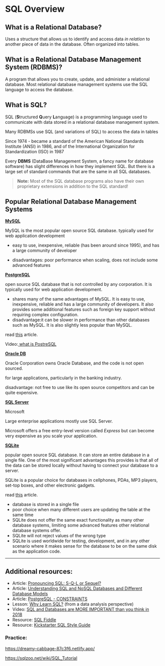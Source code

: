 # SQL Overview

## What is a Relational Database?

Uses a structure that allows us to identify and access data *in relation* to another piece of data in the database. Often organized into tables.

## What is a Relational Database Management System (RDBMS)?

A program that allows you to create, update, and administer a relational database. Most relational database management systems use the SQL language to access the database.

## What is SQL?

SQL (**S**tructured **Q**uery **L**anguage) is a programming language used to communicate with data stored in a relational database management system.

Many RDBMSs use SQL (and variations of SQL) to access the data in tables

Since 1974 - became a standard of the American National Standards Institute (ANSI) in 1986, and of the International Organization for Standardization (ISO) in 1987

Every **DBMS** (DataBase Management System, a fancy name for database software) has slight differences in how they implement SQL. But there is a large set of standard commands that are the same in all SQL databases.

> **Note:** Most of the SQL database programs also have their own proprietary extensions in addition to the SQL standard!

## Popular Relational Database Management Systems

**[MySQL](https://www.mysql.com/)**

MySQL is the most popular open source SQL database. typically used for web application development

-  easy to use, inexpensive, reliable (has been around since 1995), and has a large community of developer

-  disadvantages:  poor performance when scaling, does not include some advanced features 

**[PostgreSQL](https://www.postgresql.org/)**

open source SQL database that is not controlled by any corporation. It is typically used for web application development.

- shares many of the same advantages of MySQL. It is easy to use, inexpensive, reliable and has a large community of developers. It also provides some additional features such as foreign key support without requiring complex configuration.
- disadvantage:it can be slower in performance than other databases such as MySQL. It is also slightly less popular than MySQL.

read [this](https://www.codecademy.com/paths/design-databases-with-postgresql/tracks/what-is-a-database/modules/using-postgresql-on-your-own-computer/articles/installing-and-using-postgresql-locally) article.

Video:[ what is PostreSQL]( https://www.youtube.com/watch?v=MZdO1UbTG4U&list=PLwvrYc43l1MxAEOI_KwGe8l42uJxMoKeS)

**[Oracle DB](https://www.oracle.com/database/)**

Oracle Corporation owns Oracle Database, and the code is not open sourced.

for large applications, particularly in the banking industry.

disadvantage:  not free to use like its open source competitors and can be quite expensive.

**[SQL Server](https://www.microsoft.com/en-us/sql-server/sql-server-2017)**

Microsoft

Large enterprise applications mostly use SQL Server.

Microsoft offers a free entry-level version called *Express* but can become very expensive as you scale your application.

**[SQLite](https://www.sqlite.org/)**

popular open source SQL database. It can store an entire database in a single file. One of the most significant advantages this provides is that all of the data can be stored locally without having to connect your database to a server.

SQLite is a popular choice for databases in cellphones, PDAs, MP3 players, set-top boxes, and other electronic gadgets.

read [this](https://www.codecademy.com/courses/learn-sql/articles/what-is-sqlite) article.

- database is stored in a single file
-  poor choice when many different users are updating the table at the same time
- SQLite does not offer the same exact functionality as many other database systems, limiting some advanced features other relational database systems offer. 
-  SQLite will not reject values of the wrong type
- SQLite is used worldwide for testing, development, and in any other scenario where it makes sense for the database to be on the same disk as the application code.

------

##  Additional resources:

- Article: [Pronouncing SQL: S-Q-L or Sequel?](http://patorjk.com/blog/2012/01/26/pronouncing-sql-s-q-l-or-sequel/)
- Article: [Understanding SQL and NoSQL Databases and Different Database Models](https://www.digitalocean.com/community/tutorials/understanding-sql-and-nosql-databases-and-different-database-models)
- Article: [PostgreSQL - CONSTRAINTS](https://www.tutorialspoint.com/postgresql/postgresql_constraints.htm)
- Lesson: [Why Learn SQL?](https://www.codecademy.com/paths/web-development/tracks/sql-for-web-development/modules/webdev-sql-intro/lessons/why-sql) (from a data analysis perspective)
- Video: [SQL and Databases are MORE IMPORTANT than you think in 2018](https://www.youtube.com/watch?v=D5HRYIxcYh8)
- Resource: [SQL Fiddle](http://sqlfiddle.com/)
- Resource: [Kickstarter SQL Style Guide](https://gist.github.com/fredbenenson/7bb92718e19138c20591)

### Practice:

https://dreamy-cabbage-87c3f6.netlify.app/

https://sqlzoo.net/wiki/SQL_Tutorial

